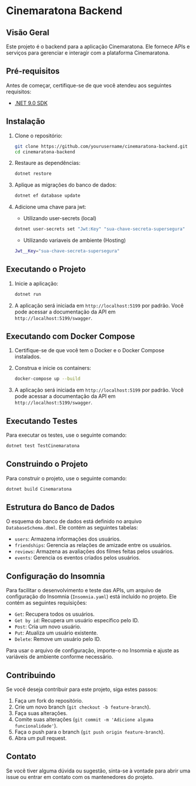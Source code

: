 # Cinemaratona Backend

## Visão Geral

Este projeto é o backend para a aplicação Cinemaratona. Ele fornece APIs e serviços para gerenciar e interagir com a plataforma Cinemaratona.

## Pré-requisitos

Antes de começar, certifique-se de que você atendeu aos seguintes requisitos:
- [.NET 9.0 SDK](https://dotnet.microsoft.com/download/dotnet/9.0)

## Instalação

1. Clone o repositório:
    ```sh
    git clone https://github.com/yourusername/cinemaratona-backend.git
    cd cinemaratona-backend
    ```

2. Restaure as dependências:
    ```sh
    dotnet restore
    ```

3. Aplique as migrações do banco de dados:
    ```sh
    dotnet ef database update
    ```

4. Adicione uma chave para jwt:
    - Utilizando user-secrets (local)
    ```sh
    dotnet user-secrets set "Jwt:Key" "sua-chave-secreta-supersegura"
    ```

    - Utilizando variaveis de ambiente (Hosting)
    ```sh
    Jwt__Key="sua-chave-secreta-supersegura"
    ```

## Executando o Projeto

1. Inicie a aplicação:
    ```sh
    dotnet run
    ```

2. A aplicação será iniciada em `http://localhost:5199` por padrão. Você pode acessar a documentação da API em `http://localhost:5199/swagger`.

## Executando com Docker Compose

1. Certifique-se de que você tem o Docker e o Docker Compose instalados.

2. Construa e inicie os containers:
    ```sh
    docker-compose up --build
    ```

3. A aplicação será iniciada em `http://localhost:5199` por padrão. Você pode acessar a documentação da API em `http://localhost:5199/swagger`.

## Executando Testes

Para executar os testes, use o seguinte comando:
```sh
dotnet test TestCinemaratona
```

## Construindo o Projeto

Para construir o projeto, use o seguinte comando:
```sh
dotnet build Cinemaratona
```

## Estrutura do Banco de Dados

O esquema do banco de dados está definido no arquivo `DatabaseSchema.dbml`. Ele contém as seguintes tabelas:

- `users`: Armazena informações dos usuários.
- `friendships`: Gerencia as relações de amizade entre os usuários.
- `reviews`: Armazena as avaliações dos filmes feitas pelos usuários.
- `events`: Gerencia os eventos criados pelos usuários.

## Configuração do Insomnia

Para facilitar o desenvolvimento e teste das APIs, um arquivo de configuração do Insomnia (`Insomnia.yaml`) está incluído no projeto. Ele contém as seguintes requisições:

- `Get`: Recupera todos os usuários.
- `Get by id`: Recupera um usuário específico pelo ID.
- `Post`: Cria um novo usuário.
- `Put`: Atualiza um usuário existente.
- `Delete`: Remove um usuário pelo ID.

Para usar o arquivo de configuração, importe-o no Insomnia e ajuste as variáveis de ambiente conforme necessário.

## Contribuindo

Se você deseja contribuir para este projeto, siga estes passos:

1. Faça um fork do repositório.
2. Crie um novo branch (`git checkout -b feature-branch`).
3. Faça suas alterações.
4. Comite suas alterações (`git commit -m 'Adicione alguma funcionalidade'`).
5. Faça o push para o branch (`git push origin feature-branch`).
6. Abra um pull request.


## Contato

Se você tiver alguma dúvida ou sugestão, sinta-se à vontade para abrir uma issue ou entrar em contato com os mantenedores do projeto.
